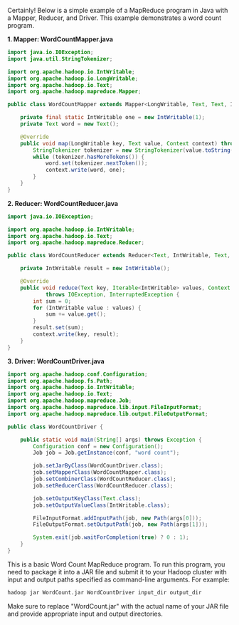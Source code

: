 Certainly! Below is a simple example of a MapReduce program in Java with a Mapper, Reducer, and Driver. This example demonstrates a word count program.

**1. Mapper: WordCountMapper.java**
```java
import java.io.IOException;
import java.util.StringTokenizer;

import org.apache.hadoop.io.IntWritable;
import org.apache.hadoop.io.LongWritable;
import org.apache.hadoop.io.Text;
import org.apache.hadoop.mapreduce.Mapper;

public class WordCountMapper extends Mapper<LongWritable, Text, Text, IntWritable> {

    private final static IntWritable one = new IntWritable(1);
    private Text word = new Text();

    @Override
    public void map(LongWritable key, Text value, Context context) throws IOException, InterruptedException {
        StringTokenizer tokenizer = new StringTokenizer(value.toString());
        while (tokenizer.hasMoreTokens()) {
            word.set(tokenizer.nextToken());
            context.write(word, one);
        }
    }
}
```

**2. Reducer: WordCountReducer.java**
```java
import java.io.IOException;

import org.apache.hadoop.io.IntWritable;
import org.apache.hadoop.io.Text;
import org.apache.hadoop.mapreduce.Reducer;

public class WordCountReducer extends Reducer<Text, IntWritable, Text, IntWritable> {

    private IntWritable result = new IntWritable();

    @Override
    public void reduce(Text key, Iterable<IntWritable> values, Context context)
            throws IOException, InterruptedException {
        int sum = 0;
        for (IntWritable value : values) {
            sum += value.get();
        }
        result.set(sum);
        context.write(key, result);
    }
}
```

**3. Driver: WordCountDriver.java**
```java
import org.apache.hadoop.conf.Configuration;
import org.apache.hadoop.fs.Path;
import org.apache.hadoop.io.IntWritable;
import org.apache.hadoop.io.Text;
import org.apache.hadoop.mapreduce.Job;
import org.apache.hadoop.mapreduce.lib.input.FileInputFormat;
import org.apache.hadoop.mapreduce.lib.output.FileOutputFormat;

public class WordCountDriver {

    public static void main(String[] args) throws Exception {
        Configuration conf = new Configuration();
        Job job = Job.getInstance(conf, "word count");

        job.setJarByClass(WordCountDriver.class);
        job.setMapperClass(WordCountMapper.class);
        job.setCombinerClass(WordCountReducer.class);
        job.setReducerClass(WordCountReducer.class);

        job.setOutputKeyClass(Text.class);
        job.setOutputValueClass(IntWritable.class);

        FileInputFormat.addInputPath(job, new Path(args[0]));
        FileOutputFormat.setOutputPath(job, new Path(args[1]));

        System.exit(job.waitForCompletion(true) ? 0 : 1);
    }
}
```

This is a basic Word Count MapReduce program. To run this program, you need to package it into a JAR file and submit it to your Hadoop cluster with input and output paths specified as command-line arguments. For example:

```bash
hadoop jar WordCount.jar WordCountDriver input_dir output_dir
```

Make sure to replace "WordCount.jar" with the actual name of your JAR file and provide appropriate input and output directories.
